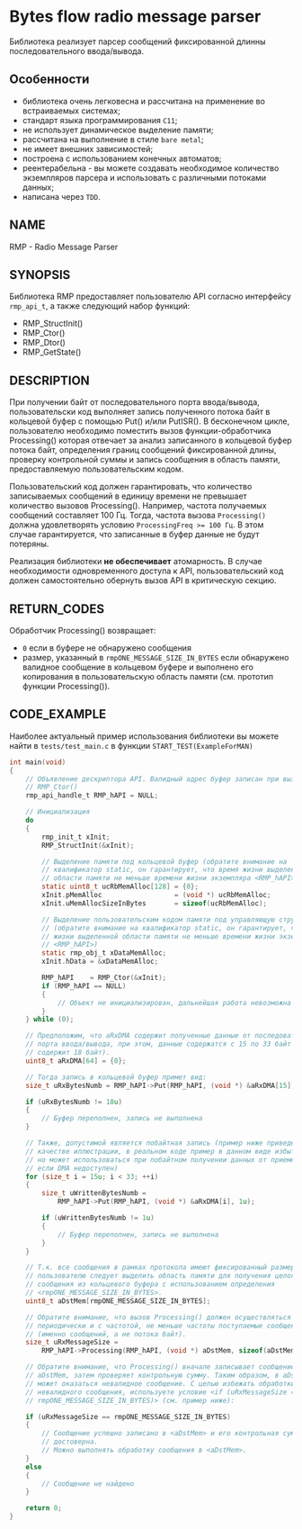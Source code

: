 # Bytes flow radio message parser

Библиотека реализует парсер сообщений фиксированной длинны последовательного ввода/вывода.

## Особенности

- библиотека очень легковесна и рассчитана на применение во встраиваемых системах;
- стандарт языка программирования `С11`;
- не использует динамическое выделение памяти;
- рассчитана на выполнение в стиле `bare metal`;
- не имеет внешних зависимостей;
- построена с использованием конечных автоматов;
- реентерабельна - вы можете создавать необходимое количество экземпляров парсера и использовать с различными потоками данных;
- написана через `TDD`.

## NAME

RMP - Radio Message Parser

## SYNOPSIS

Библиотека RMP предоставляет пользователю API согласно интерфейсу `rmp_api_t`, а также следующий набор функций:
- RMP_StructInit()
- RMP_Ctor()
- RMP_Dtor()
- RMP_GetState()

## DESCRIPTION

При получении байт от последовательного порта ввода/вывода, пользовательски код выполняет запись полученного потока байт в кольцевой буфер с помощью Put() и/или PutISR(). В бесконечном цикле, пользователю необходимо поместить вызов функции-обработчика Processing() которая отвечает за анализ записанного в кольцевой буфер потока байт, определения границ сообщений фиксированной длины, проверку контрольной суммы и запись сообщения в область памяти, предоставляемую пользовательским кодом.

Пользовательский код должен гарантировать, что количество записываемых сообщений в единицу времени не превышает количество вызовов Processing(). Например, частота получаемых сообщений составляет 100 Гц. Тогда, частота вызова `Processing()` должна удовлетворять условию `ProcessingFreq >= 100 Гц`. В этом случае гарантируется, что записанные в буфер данные не будут потеряны.

Реализация библиотеки **не обеспечивает** атомарность. В случае необходимости одновременного доступа к API, пользовательский код должен самостоятельно обернуть вызов API в критическую секцию.

## RETURN_CODES

Обработчик Processing() возвращает:
-   `0` если в буфере не обнаружено сообщения
-   размер, указанный в `rmpONE_MESSAGE_SIZE_IN_BYTES` если обнаружено валидное сообщение в кольцевом буфере и выполнено его копирования в пользовательскую область памяти (см. прототип функции Processing()).

## CODE_EXAMPLE

Наиболее актуальный пример использования библиотеки вы можете найти в `tests/test_main.c` в функции `START_TEST(ExampleForMAN)`

```c
int main(void)
{
    // Объявление дескриптора API. Валидный адрес буфер записан при вызове
    // RMP_Ctor()
    rmp_api_handle_t RMP_hAPI = NULL;

    // Инициализация
    do
    {
        rmp_init_t xInit;
        RMP_StructInit(&xInit);

        // Выделение памяти под кольцевой буфер (обратите внимание на
        // квалификатор static, он гарантирует, что время жизни выделенной
        // области памяти не меньше времени жизни экземпляра <RMP_hAPI>)
        static uint8_t ucRbMemAlloc[128] = {0};
        xInit.pMemAlloc                  = (void *) ucRbMemAlloc;
        xInit.uMemAllocSizeInBytes       = sizeof(ucRbMemAlloc);

        // Выделение пользовательским кодом памяти под управляющую структуру
        // (обратите внимание на квалификатор static, он гарантирует, что время
        // жизни выделенной области памяти не меньше времени жизни экземпляра
        // <RMP_hAPI>)
        static rmp_obj_t xDataMemAlloc;
        xInit.hData = &xDataMemAlloc;

        RMP_hAPI    = RMP_Ctor(&xInit);
        if (RMP_hAPI == NULL)
        {
            // Объект не инициализирован, дальнейшая работа невозможна
        }
    } while (0);

    // Предположим, что aRxDMA содержит полученные данные от последовательного
    // порта ввода/вывода, при этом, данные содержатся с 15 по 33 байт (т.е.
    // содержит 18 байт).
    uint8_t aRxDMA[64] = {0};

    // Тогда запись в кольцевой буфер примет вид:
    size_t uRxBytesNumb = RMP_hAPI->Put(RMP_hAPI, (void *) &aRxDMA[15], 18u);

    if (uRxBytesNumb != 18u)
    {
        // Буфер переполнен, запись не выполнена
    }

    // Также, допустимой является побайтная запись (пример ниже приведен в
    // качестве иллюстрации, в реальном коде пример в данном виде избыточен,
    // но может использоваться при побайтном получении данных от приемника UART
    // если DMA недоступен)
    for (size_t i = 15u; i < 33; ++i)
    {
        size_t uWrittenBytesNumb =
            RMP_hAPI->Put(RMP_hAPI, (void *) &aRxDMA[i], 1u);

        if (uWrittenBytesNumb != 1u)
        {
            // Буфер переполнен, запись не выполнена
        }
    }

    // Т.к. все сообщения в рамках протокола имеют фиксированный размер, то
    // пользователю следует выделить область памяти для получения целого
    // сообщения из кольцевого буфера с использованием определения
    // <rmpONE_MESSAGE_SIZE_IN_BYTES>.
    uint8_t aDstMem[rmpONE_MESSAGE_SIZE_IN_BYTES];

    // Обратите внимание, что вызов Processing() должен осуществляться
    // периодически и с частотой, не меньше частоты поступаемые сообщений
    // (именно сообщений, а не потока байт).
    size_t uRxMessageSize =
        RMP_hAPI->Processing(RMP_hAPI, (void *) aDstMem, sizeof(aDstMem));

    // Обратите внимание, что Processing() вначале записывает сообщение в
    // aDstMem, затем проверяет контрольную сумму. Таким образом, в aDstMem
    // может оказаться невалидное сообщение. С целью избежать обработки
    // невалидного сообщения, используете условие <if (uRxMessageSize ==
    // rmpONE_MESSAGE_SIZE_IN_BYTES)> (см. пример ниже):

    if (uRxMessageSize == rmpONE_MESSAGE_SIZE_IN_BYTES)
    {
        // Сообщение успешно записано в <aDstMem> и его контрольная сумма
        // достоверна.
        // Можно выполнять обработку сообщения в <aDstMem>.
    }
    else
    {
        // Сообщение не найдено
    }

    return 0;
}
```